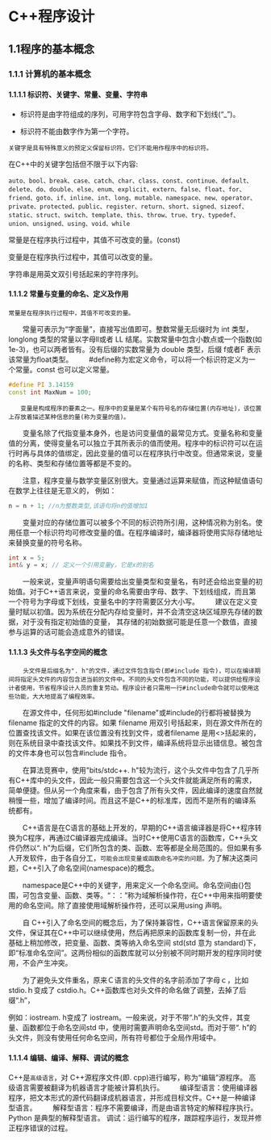 # C++程序设计


## 1.1程序的基本概念

### 1.1.1 计算机的基本概念

#### 1.1.1.1 标识符、关键字、常量、变量、字符串
- 标识符是由字符组成的序列，可用字符包含字母、数字和下划线(“_”)。

- 标识符不能由数字作为第一个字符。

`关键字是具有特殊意义的预定义保留标识符。它们不能用作程序中的标识符。`

在C++中的关键字包括但不限于以下内容: 

    auto、bool、break、case、catch、char、class、const、continue、default、delete、do、double、else、enum、explicit、extern、false、float、for、friend、goto、if、inline、int、long、mutable、namespace、new、operator、private、protected、public、register、return、short、signed、sizeof、static、struct、switch、template、this、throw、true、try、typedef、union、unsigned、using、void、while

常量是在程序执行过程中，其值不可改变的量。(const)

变量是在程序执行过程中，其值可以改变的量。

字符串是用英文双引号括起来的字符序列。


#### 1.1.1.2 常量与变量的命名、定义及作用

    常量是在程序执行过程中，其值不可改变的量。

　　常量可表示为“字面量”，直接写出值即可。整数常量无后缀时为 int 类型， longlong 类型的常量以字母ll或者 LL 结尾。实数常量中包含小数点或一个指数(如1e-3)，也可以两者皆有。没有后缀的实数常量为 double 类型，后缀 f或者F 表示该常量为float类型。
　　#define称为宏定义命令，可以将一个标识符定义为一个常量。const 也可以定义常量。

```C++
#define PI 3.14159
const int MaxNum = 100;
```
``
　　变量是构成程序的要素之一。程序中的变量是某个有符号名的存储位置(内存地址)，该位置上存放着描述某种信息的量(称为变量的值)。
``

　　变量名除了代指变量本身外，也是访问变量值的最常见方式。变量名称和变量值的分离，使得变量名可以独立于其所表示的值而使用。程序中的标识符可以在运行时再与具体的值绑定，因此变量的值可以在程序执行中改变。但通常来说，变量的名称、类型和存储位置等都是不变的。

　　注意，程序变量与数学变量区别很大。变量通过运算来赋值，而这种赋值语句在数学上往往是无意义的， 例如：
```C++
n = n + 1; //n为整数类型,该语句将n的值增加1
```
　　变量对应的存储位置可以被多个不同的标识符所引用，这种情况称为别名。使用任意一个标识符均可修改变量的值。在程序编译时，编译器将使用实际存储地址来替换变量的符号名称。

```C++
int x = 5;
int& y = x; // 定义一个引用变量y，它是x的别名
```
　　一般来说，变量声明语句需要给出变量类型和变量名，有时还会给出变量的初始值。对于C++语言来说，变量的命名需要由字母、数字、下划线组成，而且第一个符号为字母或下划线，变量名中的字符需要区分大小写。
　　建议在定义变量时赋以初值。因为系统在分配内存给变量时，并不会清空这块区域原先存储的数据，对于没有指定初始值的变量， 其存储的初始数据可能是任意一个数值，直接参与运算的话可能会造成意外的错误。



#### 1.1.1.3 头文件与名字空间的概念

        头文件是后缀名为". h"的文件，通过文件包含指令(即#include 指令)，可以在编译期间将指定头文件的内容包含进当前的文件中。不同的头文件包含不同的功能，可以提供给程序设计者使用，节省程序设计人员的重复劳动。程序设计者只需用一行#include命令就可以使用这些功能，大大地提高了编程效率。

　　在源文件中，任何形如#include "filename"或#include<filename>的行都将被替换为 filename 指定的文件的内容。如果 filename 用双引号括起来，则在源文件所在的位置查找该文件。如果在该位置没有找到文件，或者filename 是用<>括起来的，则在系统目录中查找该文件。如果找不到文件，编译系统将显示出错信息。被包含的文件本身也可以包含#include 指令。

　　在算法竞赛中，使用"bits/stdc++. h"较为流行，这个头文件中包含了几乎所有C++库中的头文件，因此一般只需要包含这一个头文件就能满足所有的需求，简单便捷。但从另一个角度来看，由于包含了所有头文件，因此编译的速度自然就稍慢一些，增加了编译时间。而且这不是C++的标准库，因而不是所有的编译系统都有。

　　C++语言是在C语言的基础上开发的，早期的C++语言编译器是将C++程序转换为C程序，再通过C编译器完成编译。当时C++使用C语言的函数库，C++头文件仍然以“. h”为后缀，它们所包含的类、函数、宏等都是全局范围的。但如果有多人开发软件，由于各自分工，`可能会出现变量或函数命名冲突的问题。`为了解决这类问题，C++引入了命名空间(namespace)的概念。

　　namespace是C++中的关键字，用来定义一个命名空间。命名空间由{}包围，可包含变量、函数、类等。“：：”称为域解析操作符，在C++中用来指明要使用的命名空间。除了直接使用域解析操作符，还可以采用using 声明。

　　自 C++引入了命名空间的概念后，为了保持兼容性，C++语言保留原来的头文件，保证其在C++中可以继续使用，然后再把原来的函数库复制一份，并在此基础上稍加修改，把变量、函数、类等纳入命名空间 std(std 意为 standard)下，即“标准命名空间”。这两份相似的函数库就可以分别被不同时期开发的程序同时使用，不会产生冲突。

　　为了避免头文件重名，原来Ｃ语言的头文件的名字前添加了字母ｃ，比如stdio.ｈ变成了 cstdio.h。C++函数库也对头文件的命名做了调整，去掉了后缀“.h”，

例如：iostream. h变成了 iostream。一般来说，对于不带“.h”的头文件，其变量、函数都位于命名空间std 中，使用时需要声明命名空间std。而对于带“. h”的头文件，则没有使用任何命名空间，所有符号都位于全局作用域中。


#### 1.1.1.4 编辑、编译、解释、调试的概念
C++是`高级语言`，对 C++源程序文件(即. cpp)进行编写，称为“编辑”源程序。
高级语言需要被翻译为机器语言才能被计算机执行。
　　编译型语言：使用编译器程序，把文本形式的源代码翻译成机器语言，并形成目标文件。C++是一种编译型语言。
　　解释型语言：程序不需要编译，而是由语言特定的解释程序执行。Python 是典型的解释型语言。
调试：运行编写的程序，跟踪程序运行，发现并修正程序错误的过程。






























